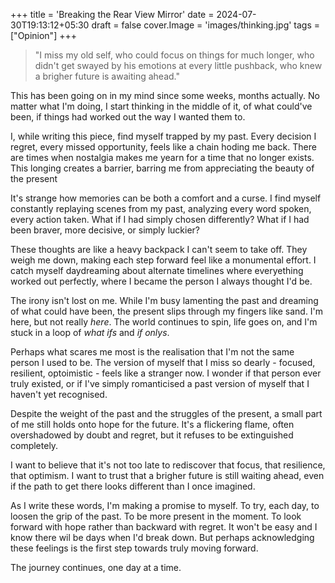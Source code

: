 +++
title = 'Breaking the Rear View Mirror'
date = 2024-07-30T19:13:12+05:30
draft = false
cover.Image = 'images/thinking.jpg'
tags = ["Opinion"]
+++

> "I miss my old self, who could focus on things for much longer, who didn't get swayed by his emotions at every little pushback, who knew a brigher future is awaiting ahead."

This has been going on in my mind since some weeks, months actually. No matter what I'm doing, I start thinking in the middle of it, of what could've been, if things had worked out the way I wanted them to.

I, while writing this piece, find myself trapped by my past. Every decision I regret, every missed opportunity, feels like a chain hoding me back. There are times when nostalgia makes me yearn for a time that no longer exists. This longing creates a barrier, barring me from appreciating the beauty of the present

It's strange how memories can be both a comfort and a curse. I find myself constantly replaying scenes from my past, analyzing every word spoken, every action taken. What if I had simply chosen differently? What if I had been braver, more decisive, or simply luckier?

These thoughts are like a heavy backpack I can't seem to take off. They weigh me down, making each step forward feel like a monumental effort. I catch myself daydreaming about alternate timelines where everyething worked out perfectly, where I became the person I always thought I'd be.

The irony isn't lost on me. While I'm busy lamenting the past and dreaming of what could have been, the present slips through my fingers like sand. I'm here, but not really _here_. The world continues to spin, life goes on, and I'm stuck in a loop of _what ifs_ and _if onlys_.

Perhaps what scares me most is the realisation that I'm not the same person I used to be. The version of myself that I miss so dearly - focused, resilient, optoimistic - feels like a stranger now. I wonder if that person ever truly existed, or if I've simply romanticised a past version of myself that I haven't yet recognised.

Despite the weight of the past and the struggles of the present, a small part of me still holds onto hope for the future. It's a flickering flame, often overshadowed by doubt and regret, but it refuses to be extinguished completely.

I want to believe that it's not too late to rediscover that focus, that resilience, that optimism. I want to trust that a brigher future is still waiting ahead, even if the path to get there looks different than I once imagined.

As I write these words, I'm making a promise to myself. To try, each day, to loosen the grip of the past. To be more present in the moment. To look forward with hope rather than backward with regret. It won't be easy and I know there wil be days when I'd break down. But perhaps acknowledging these feelings is the first step towards truly moving forward.

The journey continues, one day at a time.
